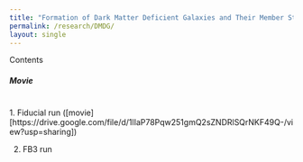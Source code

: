 ```yaml
---
title: "Formation of Dark Matter Deficient Galaxies and Their Member Star Clusters during High-velocity Galaxy Collisions"
permalink: /research/DMDG/
layout: single
---
```


Contents
<br/>

##### Movie
<br/>
1. Fiducial run ([movie][https://drive.google.com/file/d/1lIaP78Pqw251gmQ2sZNDRlSQrNKF49Q-/view?usp=sharing])

2. FB3 run
